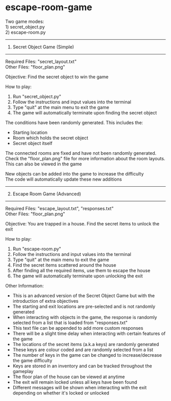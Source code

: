 # escape-room-game

Two game modes:  
    1) secret_object.py  
    2) escape-room.py  

----------------------------------
1) Secret Object Game (Simple)
----------------------------------
Required Files: "secret_layout.txt"  
Other Files: "floor_plan.png"  

Objective: Find the secret object to win the game  

How to play:  
1. Run "secret_object.py"  
2. Follow the instructions and input values into the terminal  
3. Type "quit" at the main menu to exit the game  
4. The game will automatically terminate upon finding the secret object  

The conditions have been randomly generated. This includes the:  
-  Starting location  
-  Room which holds the secret object  
-  Secret object itself  

The connected rooms are fixed and have not been randomly generated.  
Check the "floor_plan.png" file for more information about the room layouts. This can also be viewed in the game  

New objects can be added into the game to increase the difficulty  
The code will automatically update these new additions  

----------------------------------
2) Escape Room Game (Advanced)
----------------------------------
Required Files: "escape_layout.txt", "responses.txt"  
Other Files: "floor_plan.png"  

Objective: You are trapped in a house. Find the secret items to unlock the exit  

How to play:  
1. Run "escape-room.py"  
2. Follow the instructions and input values into the terminal  
3. Type "quit" at the main menu to exit the game  
4. Find the secret items scattered around the house  
5. After finding all the required items, use them to escape the house  
6. The game will automatically terminate upon unlocking the exit  

Other Information:  
- This is an advanced version of the Secret Object Game but with the introduction of extra objectives  
- The starting and exit locations are pre-selected and is not randomly generated  
- When interacting with objects in the game, the response is randomly selected from a list that is loaded from "responses.txt"  
- This text file can be appended to add more custom responses  
- There will be a slight time delay when interacting with certain features of the game
- The locations of the secret items (a.k.a keys) are randomly generated  
- These keys are colour coded and are randomly selected from a list  
- The number of keys in the game can be changed to increase/decrease the game difficulty  
- Keys are stored in an inventory and can be tracked throughout the gameplay  
- The floor plan of the house can be viewed at anytime  
- The exit will remain locked unless all keys have been found  
- Different messages will be shown when interacting with the exit depending on whether it's locked or unlocked  
